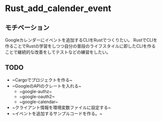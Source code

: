 # Rust_add_calender_event
## モチベーション
Googleカレンダーにイベントを追加するCLIをRustでつくりたい。
RustでCLIを作ることでRustの学習をしつつ自分の普段のライフスタイルに即したCLIを作ることで継続的な改善をしてテストなどの練習をしたい。

## TODO
- ~Cargoでプロジェクトを作る~
- ~GoogleのAPIのクレートを入れる~
  - ~google-authz~
  - ~google-oauth2~ 
  - ~google-calendar~
- ~クライアント情報を環境変数ファイルに設定する~
- ~イベントを追加するサンプルコードを作る。~
